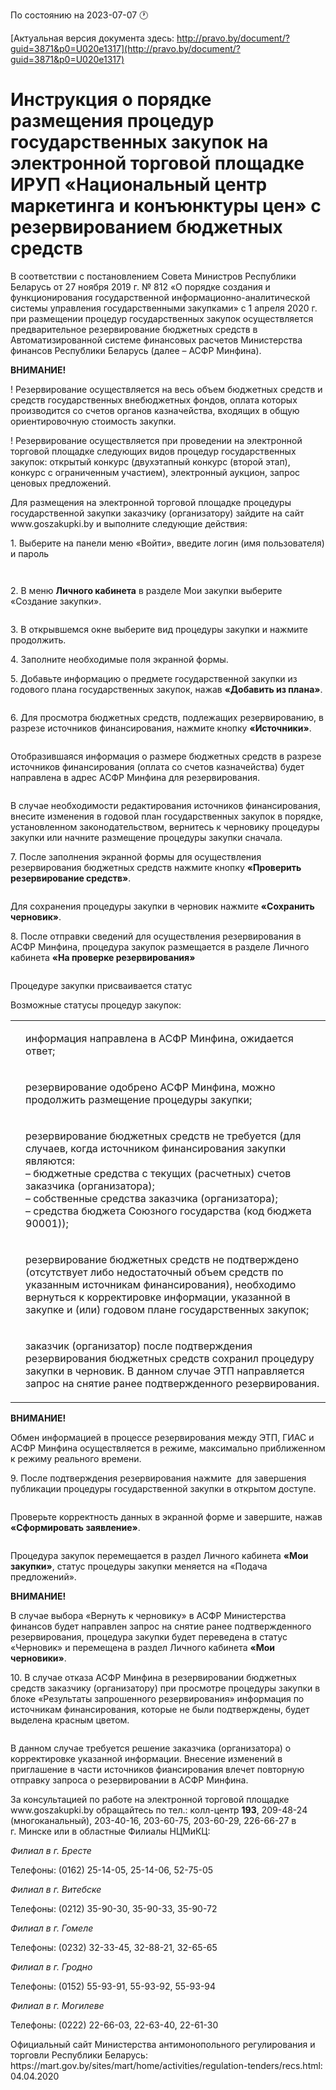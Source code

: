 По состоянию на 2023-07-07 &#x1F550;

[Актуальная версия документа здесь: http://pravo.by/document/?guid=3871&p0=U020e1317](http://pravo.by/document/?guid=3871&p0=U020e1317)

<h1>Инструкция о порядке размещения процедур государственных закупок на электронной торговой площадке ИРУП «Национальный центр маркетинга и конъюнктуры цен» с резервированием бюджетных средств</h1>
<p>В соответствии с постановлением Совета Министров Республики Беларусь от 27 ноября 2019 г. № 812 «О порядке создания и функционирования государственной информационно-аналитической системы управления государственными закупками» с 1 апреля 2020 г. при размещении процедур государственных закупок осуществляется предварительное резервирование бюджетных средств в Автоматизированной системе финансовых расчетов Министерства финансов Республики Беларусь (далее – АСФР Минфина).</p>
<p></p>
<p><b>ВНИМАНИЕ!</b></p>
<p>! Резервирование осуществляется на весь объем бюджетных средств и средств государственных внебюджетных фондов, оплата которых производится со счетов органов казначейства, входящих в общую ориентировочную стоимость закупки.</p>
<p>! Резервирование осуществляется при проведении на электронной торговой площадке следующих видов процедур государственных закупок: открытый конкурс (двухэтапный конкурс (второй этап), конкурс с ограниченным участием), электронный аукцион, запрос ценовых предложений.</p>
<p></p>
<p>Для размещения на электронной торговой площадке процедуры государственной закупки заказчику (организатору) зайдите на сайт www.goszakupki.by и выполните следующие действия:</p>
<p>1. Выберите на панели меню «Войти», введите логин (имя пользователя) и пароль</p>
<p></p>
<p><img></p>
<p><img></p>
<p></p>
<p>2. В меню <b>Личного кабинета</b> в разделе Мои закупки выберите «Создание закупки».</p>
<p></p>
<p><img></p>
<p></p>
<p>3. В открывшемся окне выберите вид процедуры закупки и нажмите продолжить.</p>
<p>4. Заполните необходимые поля экранной формы.</p>
<p>5. Добавьте информацию о предмете государственной закупки из годового плана государственных закупок, нажав <b>«Добавить из плана»</b>.</p>
<p></p>
<p><img></p>
<p></p>
<p>6. Для просмотра бюджетных средств, подлежащих резервированию, в разрезе источников финансирования, нажмите кнопку <b>«Источники»</b>.</p>
<p></p>
<p><img></p>
<p></p>
<p>Отобразившаяся информация о размере бюджетных средств в разрезе источников финансирования (оплата со счетов казначейства) будет направлена в адрес АСФР Минфина для резервирования.</p>
<p></p>
<p><img></p>
<p></p>
<p>В случае необходимости редактирования источников финансирования, внесите изменения в годовой план государственных закупок в порядке, установленном законодательством, вернитесь к черновику процедуры закупки или начните размещение процедуры закупки сначала.</p>
<p>7. После заполнения экранной формы для осуществления резервирования бюджетных средств нажмите кнопку <b>«Проверить резервирование средств»</b>.</p>
<p></p>
<p><img></p>
<p></p>
<p>Для сохранения процедуры закупки в черновик нажмите <b>«Сохранить черновик»</b>.</p>
<p>8. После отправки сведений для осуществления резервирования в АСФР Минфина, процедура закупок размещается в разделе Личного кабинета <b>«На проверке резервирования</b><b>»</b></p>
<p></p>
<p><img></p>
<p></p>
<p>Процедуре закупки присваивается статус <img></p>
<p></p>
<p>Возможные статусы процедур закупок:</p>
<p></p>
<table>
<tr>
<td><p><img></p></td>
<td><p>информация направлена в АСФР Минфина, ожидается ответ;</p></td>
</tr>
<tr>
<td><p><img></p></td>
<td><p>резервирование одобрено АСФР Минфина, можно продолжить размещение процедуры закупки;</p></td>
</tr>
<tr>
<td><p><img></p></td>
<td><p>резервирование бюджетных средств не требуется (для случаев, когда источником финансирования закупки являются:<br>– бюджетные средства с текущих (расчетных) счетов заказчика (организатора);<br>– собственные средства заказчика (организатора);<br>– средства бюджета Союзного государства (код бюджета 90001));</p></td>
</tr>
<tr>
<td><p><img></p></td>
<td><p>резервирование бюджетных средств не подтверждено (отсутствует либо недостаточный объем средств по указанным источникам финансирования), необходимо вернуться к корректировке информации, указанной в закупке и (или) годовом плане государственных закупок;</p></td>
</tr>
<tr>
<td><p><img></p></td>
<td><p>заказчик (организатор) после подтверждения резервирования бюджетных средств сохранил процедуру закупки в черновик. В данном случае ЭТП направляется запрос на снятие ранее подтвержденного резервирования.</p></td>
</tr>
</table>
<p></p>
<p><b>ВНИМАНИЕ!</b></p>
<p>Обмен информацией в процессе резервирования между ЭТП, ГИАС и АСФР Минфина осуществляется в режиме, максимально приближенном к режиму реального времени.</p>
<p></p>
<p>9. После подтверждения резервирования нажмите <img> для завершения публикации процедуры государственной закупки в открытом доступе.</p>
<p></p>
<p><img></p>
<p></p>
<p>Проверьте корректность данных в экранной форме и завершите, нажав <b>«Сформировать заявление»</b>.</p>
<p></p>
<p><img></p>
<p></p>
<p>Процедура закупок перемещается в раздел Личного кабинета <b>«Мои закупки»</b>, статус процедуры закупки меняется на «Подача предложений».</p>
<p></p>
<p><b>ВНИМАНИЕ!</b></p>
<p>В случае выбора «Вернуть к черновику» в АСФР Министерства финансов будет направлен запрос на снятие ранее подтвержденного резервирования, процедура закупки будет переведена в статус «Черновик» и перемещена в раздел Личного кабинета <b>«Мои черновики»</b>.</p>
<p></p>
<p>10. В случае отказа АСФР Минфина в резервировании бюджетных средств заказчику (организатору) при просмотре процедуры закупки в блоке «Результаты запрошенного резервирования» информация по источникам финансирования, которые не были подтверждены, будет выделена красным цветом.</p>
<p></p>
<p><img></p>
<p></p>
<p>В данном случае требуется решение заказчика (организатора) о корректировке указанной информации. Внесение изменений в приглашение в части источников фиансирования влечет повторную отправку запроса о резервировании в АСФР Минфина.</p>
<p></p>
<p>За консультацией по работе на электронной торговой площадке www.goszakupki.by обращайтесь по тел.: колл-центр <b>193</b>, 209-48-24 (многоканальный), 203-40-16, 203-60-75, 203-60-29, 226-66-27 в г. Минске или в областные Филиалы НЦМиКЦ:</p>
<p><i>Филиал </i><i>в г. Б</i><i>ресте</i></p>
<p>Телефоны: (0162) 25-14-05, 25-14-06, 52-75-05</p>
<p><i>Филиал </i><i>в г. В</i><i>итебске</i></p>
<p>Телефоны: (0212) 35-90-30, 35-90-33, 35-90-72</p>
<p><i>Филиал </i><i>в г. Г</i><i>омеле</i></p>
<p>Телефоны: (0232) 32-33-45, 32-88-21, 32-65-65</p>
<p><i>Филиал </i><i>в г. Г</i><i>родно</i></p>
<p>Телефоны: (0152) 55-93-91, 55-93-92, 55-93-94</p>
<p><i>Филиал </i><i>в г. М</i><i>огилеве</i></p>
<p>Телефоны: (0222) 22-66-03, 22-63-40, 22-61-30</p>
<p></p>
<p>Официальный сайт Министерства антимонопольного регулирования и торговли Республики Беларусь: https://mart.gov.by/sites/mart/home/activities/regulation-tenders/recs.html: 04.04.2020</p>